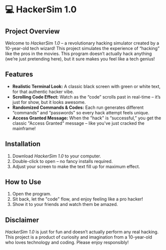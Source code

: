 # 💻 **HackerSim 1.0**

## Project Overview
Welcome to *HackerSim 1.0* – a revolutionary hacking simulator created by a 10-year-old tech wizard! This project simulates the experience of “hacking” like the pros in the movies. This program doesn’t actually hack anything (we’re just pretending here), but it sure makes you feel like a tech genius!

## Features
- **Realistic Terminal Look:** A classic black screen with green or white text, for that authentic hacker vibe.
- **Scrolling Code Effect:** Watch as the “code” scrolls past in real-time – it’s just for show, but it looks awesome.
- **Randomized Commands & Codes:** Each run generates different “commands” and “passwords” so every hack attempt feels unique.
- **Access Granted Message:** When the "hack" is “successful,” you get the classic "Access Granted" message – like you've just cracked the mainframe!

## Installation
1. Download *HackerSim 1.0* to your computer.
2. Double-click to open – no fancy installs required.
3. Adjust your screen to make the text fill up for maximum effect.

## How to Use
1. Open the program.
2. Sit back, let the "code" flow, and enjoy feeling like a pro hacker!
3. Show it to your friends and watch them be amazed.

## Disclaimer
*HackerSim 1.0* is just for fun and doesn’t actually perform any real hacking. This project is a product of curiosity and imagination from a 10-year-old who loves technology and coding. Please enjoy responsibly!
